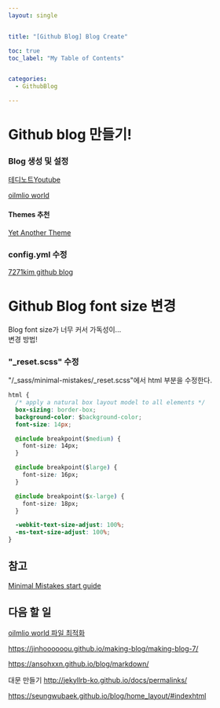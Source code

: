 ```yaml
---
layout: single


title: "[Github Blog] Blog Create"

toc: true
toc_label: "My Table of Contents"


categories:
  - GithubBlog

---
```


# Github blog 만들기!

### Blog 생성 및 설정
[테디노트Youtube](https://www.youtube.com/watch?v=ACzFIAOsfpM&t=395s)

[oilmlio world](https://oilmlio.com/blog/How-to-Create-a-GitHub-Blog/#1-%EC%83%88%EB%A1%9C%EC%9A%B4-%EB%B8%94%EB%A1%9C%EA%B7%B8%EB%A5%BC-%EC%8B%9C%EC%9E%91%ED%95%98%EB%8B%A4)

#### Themes 추천 
[Yet Another Theme](http://jekyllthemes.org/themes/jekyll-theme-yat/)


### config.yml 수정
[7271kim github blog](https://github.com/7271kim/7271kim.github.com/blob/master/_config.yml)



# Github Blog font size 변경
Blog font size가 너무 커서 가독성이...  
변경 방법!


### "_reset.scss" 수정

"/_sass/minimal-mistakes/_reset.scss"에서 html 부분을 수정한다.  

```css  
html {
  /* apply a natural box layout model to all elements */
  box-sizing: border-box;
  background-color: $background-color;
  font-size: 14px;

  @include breakpoint($medium) {
    font-size: 14px;
  }

  @include breakpoint($large) {
    font-size: 16px;
  }

  @include breakpoint($x-large) {
    font-size: 18px;
  }

  -webkit-text-size-adjust: 100%;
  -ms-text-size-adjust: 100%;
}

```



## 참고
[Minimal Mistakes start guide](https://mmistakes.github.io/minimal-mistakes/docs/quick-start-guide/)





## 다음 할 일
[oilmlio world 파일 최적화](https://oilmlio.com/blog/minimal-mistakes-Remove-the-Unnecessary/)

https://jinhoooooou.github.io/making-blog/making-blog-7/

https://ansohxxn.github.io/blog/markdown/


대문 만들기
http://jekyllrb-ko.github.io/docs/permalinks/

https://seungwubaek.github.io/blog/home_layout/#indexhtml



